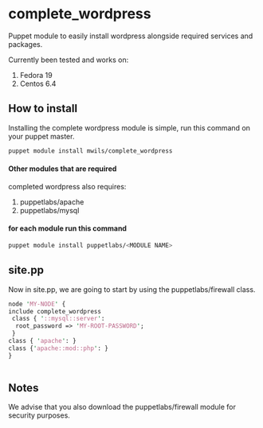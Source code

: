 complete_wordpress
==================

Puppet module to easily install wordpress alongside required services and packages.

Currently been tested and works on:
1. Fedora 19
2. Centos 6.4

How to install
------

Installing the complete wordpress module is simple, run this command on your puppet master.

 ```bash
 puppet module install mwils/complete_wordpress 
 ```
 #### Other modules that are required
 
 completed wordpress also requires:
 1. puppetlabs/apache
 2. puppetlabs/mysql
 
#### for each module run this command
 ```bash
 puppet module install puppetlabs/<MODULE NAME> 
 ```
site.pp
------

Now in site.pp, we are going to start by using the puppetlabs/firewall class.

 ```perl
node 'MY-NODE' {
include complete_wordpress
  class { '::mysql::server':
   root_password => 'MY-ROOT-PASSWORD';
  }
 class { 'apache': }
 class {'apache::mod::php': }
 }
  
 ```
Notes
------
 We advise that you also download the puppetlabs/firewall module for security purposes.
